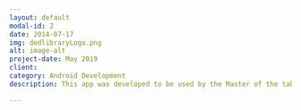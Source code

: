 ```yaml
---
layout: default
modal-id: 2
date: 2014-07-17
img: dedlibraryLogo.png
alt: image-alt
project-date: May 2019
client: 
category: Android Development
description: This app was developed to be used by the Master of the table RPG Dungeons and Dragons. The master can find the monster needed or random it. The information showed in the app are the page and the name of the book where the monster is. Technologies and tools used - Java (Android SDK) | Android Studio | Firebase | Git/GitLab | MVC | Kanban | AdobeXd

---
```

